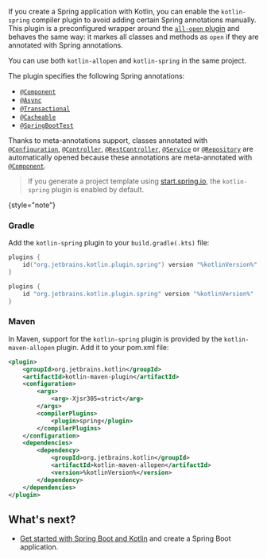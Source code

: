 [//]: # (title: Kotlin-spring compiler plugin)

If you create a Spring application with Kotlin,
you can enable the `kotlin-spring` compiler plugin to avoid adding certain Spring annotations manually.
This plugin is a preconfigured wrapper around the [`all-open` plugin](all-open-plugin.md) and behaves the same way: 
it markes all classes and methods as `open` if they are annotated with Spring annotations.

You can use both `kotlin-allopen` and `kotlin-spring` in the same project.

The plugin specifies the following Spring annotations:
* [`@Component`](https://docs.spring.io/spring-framework/docs/current/javadoc-api/org/springframework/stereotype/Component.html)
* [`@Async`](https://docs.spring.io/spring/docs/current/javadoc-api/org/springframework/scheduling/annotation/Async.html)
* [`@Transactional`](https://docs.spring.io/spring-framework/docs/current/javadoc-api/org/springframework/transaction/annotation/Transactional.html)
* [`@Cacheable`](https://docs.spring.io/spring-framework/docs/current/javadoc-api/org/springframework/cache/annotation/Cacheable.html)
* [`@SpringBootTest`](https://docs.spring.io/spring-boot/docs/current/api/org/springframework/boot/test/context/SpringBootTest.html)

Thanks to meta-annotations support, classes annotated with [`@Configuration`](https://docs.spring.io/spring/docs/current/javadoc-api/org/springframework/context/annotation/Configuration.html),
[`@Controller`](https://docs.spring.io/spring-framework/docs/current/javadoc-api/org/springframework/stereotype/Controller.html),
[`@RestController`](https://docs.spring.io/spring/docs/current/javadoc-api/org/springframework/web/bind/annotation/RestController.html),
[`@Service`](https://docs.spring.io/spring/docs/current/javadoc-api/org/springframework/stereotype/Service.html)
or [`@Repository`](https://docs.spring.io/spring-framework/docs/current/javadoc-api/org/springframework/stereotype/Repository.html)
are automatically opened because these annotations are meta-annotated with
[`@Component`](https://docs.spring.io/spring-framework/docs/current/javadoc-api/org/springframework/stereotype/Component.html).

> If you generate a project template using [start.spring.io](https://start.spring.io/#!language=kotlin),
> the `kotlin-spring` plugin is enabled by default.
>
{style="note"}

### Gradle 

Add the `kotlin-spring` plugin to your `build.gradle(.kts)` file:

<tabs group="build-script">
<tab title="Kotlin" group-key="kotlin">

```kotlin
plugins {
    id("org.jetbrains.kotlin.plugin.spring") version "%kotlinVersion%"
}
```

</tab>
<tab title="Groovy" group-key="groovy">

```groovy
plugins {
    id "org.jetbrains.kotlin.plugin.spring" version "%kotlinVersion%"
}
```

</tab>
</tabs>

### Maven

In Maven, support for the `kotlin-spring` plugin is provided by the `kotlin-maven-allopen` plugin.
Add it to your pom.xml file:

```xml
<plugin>
    <groupId>org.jetbrains.kotlin</groupId>
    <artifactId>kotlin-maven-plugin</artifactId>
    <configuration>
        <args>
            <arg>-Xjsr305=strict</arg>
        </args>
        <compilerPlugins>
            <plugin>spring</plugin>
        </compilerPlugins>
    </configuration>
    <dependencies>
        <dependency>
            <groupId>org.jetbrains.kotlin</groupId>
            <artifactId>kotlin-maven-allopen</artifactId>
            <version>%kotlinVersion%</version>
        </dependency>
    </dependencies>
</plugin>
```

## What's next?

* [Get started with Spring Boot and Kotlin](jvm-get-started-spring-boot.md) and create a Spring Boot application.